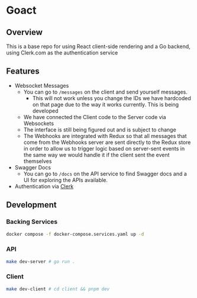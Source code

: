 # Goact

## Overview

This is a base repo for using React client-side rendering and a Go backend,
using Clerk.com as the authentication service

## Features

- Websocket Messages
  - You can go to `/messages` on the client and send yourself messages.
    - This will not work unless you change the IDs we have hardcoded
      on that page due to the way it works currently. This is being developed
  - We have connected the Client code to the Server code via Websockets
  - The interface is still being figured out and is subject to change
  - The Webhooks are integrated with Redux so that all messages that come
    from the Webhooks server are sent directly to the Redux store in order to
    allow us to trigger logic based on server-sent events in the same way we
    would handle it if the client sent the event themselves
- Swagger Docs
  - You can go to `/docs` on the API service to find Swagger docs and a UI for
    exploring the APIs available.
- Authentication via [Clerk](https://clerk.dev)

## Development

### Backing Services

```sh
docker compose -f docker-compose.services.yaml up -d
```

### API

```sh
make dev-server # go run .
```

### Client

```sh
make dev-client # cd client && pnpm dev
```

